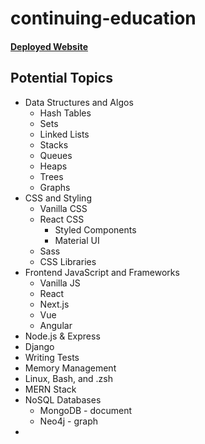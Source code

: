 # continuing-education

<h4><a href="https://matt-eva.github.io/continuing-education/">Deployed Website</a></h4>

## Potential Topics

- Data Structures and Algos
  - Hash Tables
  - Sets
  - Linked Lists
  - Stacks
  - Queues
  - Heaps
  - Trees
  - Graphs
- CSS and Styling
  - Vanilla CSS
  - React CSS
    - Styled Components
    - Material UI
  - Sass
  - CSS Libraries
- Frontend JavaScript and Frameworks
  - Vanilla JS
  - React
  - Next.js
  - Vue
  - Angular
- Node.js & Express
- Django
- Writing Tests
- Memory Management
- Linux, Bash, and .zsh
- MERN Stack
- NoSQL Databases
  - MongoDB - document
  - Neo4j - graph
- 
